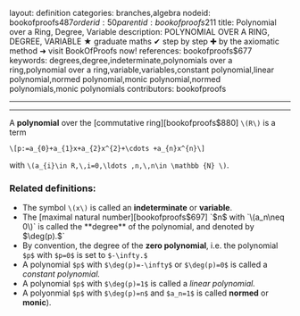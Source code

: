 layout: definition
categories: branches,algebra
nodeid: bookofproofs$487
orderid: 50
parentid: bookofproofs$211
title: Polynomial over a Ring, Degree, Variable
description: POLYNOMIAL OVER A RING, DEGREE, VARIABLE ★ graduate maths ✔ step by step ✚ by the axiomatic method ➜ visit BookOfProofs now!
references: bookofproofs$677
keywords: degrees,degree,indeterminate,polynomials over a ring,polynomial over a ring,variable,variables,constant polynomial,linear polynomial,normed polynomial,monic polynomial,normed polynomials,monic polynomials
contributors: bookofproofs

---


---

A **polynomial** over the [commutative ring][bookofproofs$880]  `\(R\)` is a term

`\[p:=a_{0}+a_{1}x+a_{2}x^{2}+\cdots +a_{n}x^{n}\]`

with `\(a_{i}\in R,\,i=0,\ldots ,n,\,n\in \mathbb {N} \)`. 

### Related definitions:

* The symbol `\(x\)` is called an **indeterminate** or **variable**. 
* The [maximal natural number][bookofproofs$697] `$n$` with `\(a_n\neq 0\)` is called the **degree** of the polynomial, and denoted by `$\deg(p).$`
* By convention, the degree of the **zero polynomial**, i.e. the polynomial `$p$` with `$p=0$` is set to `$-\infty.$` 
* A polynomial `$p$` with `$\deg(p)=-\infty$` or `$\deg(p)=0$` is called a *constant polynomial.*
* A polynomial `$p$` with `$\deg(p)=1$` is called a *linear polynomial.*
* A polyonmial `$p$` with `$\deg(p)=n$` and `$a_n=1$` is called **normed** or  **monic**).
